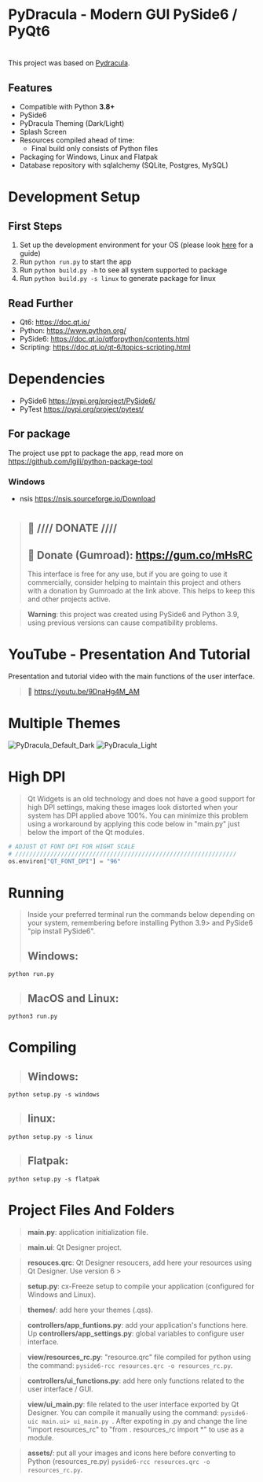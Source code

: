 

<!-- To build on windows -->
<!-- https://hub.docker.com/r/cdrx/pyinstaller-windows -->
<!-- To build on Linux -->
<!-- pyinstaller --onefile --windowed --icon=icon.ico main.py   -->

# PyDracula - Modern GUI PySide6 / PyQt6
# 
This project was based on [Pydracula](https://github.com/Wanderson-Magalhaes/Modern_GUI_PyDracula_PySide6_or_PyQt6).
## Features
* Compatible with Python **3.8+**
* PySide6
* PyDracula Theming (Dark/Light)
* Splash Screen
* Resources compiled ahead of time:
  * Final build only consists of Python files
* Packaging for Windows, Linux and Flatpak
* Database repository with sqlalchemy (SQLite, Postgres, MySQL)

# Development Setup

## First Steps

1. Set up the development environment for your OS (please look [here](docs/) for a guide)
2. Run `python run.py` to start the app
3. Run `python build.py -h` to see all system supported to package
4. Run `python build.py -s linux` to generate package for linux

## Read Further

* Qt6: https://doc.qt.io/
* Python: https://www.python.org/
* PySide6: https://doc.qt.io/qtforpython/contents.html
* Scripting: https://doc.qt.io/qt-6/topics-scripting.html

# Dependencies

* PySide6 https://pypi.org/project/PySide6/
* PyTest https://pypi.org/project/pytest/

## For package
The project use ppt to package the app, read more on https://github.com/lgili/python-package-tool
### Windows
* nsis https://nsis.sourceforge.io/Download
  
#
> ## :gift: **//// DONATE ////**
> ## 🔗 Donate (Gumroad): https://gum.co/mHsRC
> This interface is free for any use, but if you are going to use it commercially, consider helping to maintain this project and others with a donation by Gumroado at the link above. This helps to keep this and other projects active.

> **Warning**: this project was created using PySide6 and Python 3.9, using previous versions can cause compatibility problems.

# YouTube - Presentation And Tutorial
Presentation and tutorial video with the main functions of the user interface.
> 🔗 https://youtu.be/9DnaHg4M_AM


# Multiple Themes
![PyDracula_Default_Dark](https://user-images.githubusercontent.com/60605512/112993874-0b647700-9140-11eb-8670-61322d70dbe3.png)
![PyDracula_Light](https://user-images.githubusercontent.com/60605512/112993918-18816600-9140-11eb-837c-e7a7c3d2b05e.png)

# High DPI
> Qt Widgets is an old technology and does not have a good support for high DPI settings, making these images look distorted when your system has DPI applied above 100%.
You can minimize this problem using a workaround by applying this code below in "main.py" just below the import of the Qt modules.
```python
# ADJUST QT FONT DPI FOR HIGHT SCALE
# ///////////////////////////////////////////////////////////////
os.environ["QT_FONT_DPI"] = "96"
```

# Running
> Inside your preferred terminal run the commands below depending on your system, remembering before installing Python 3.9> and PySide6 "pip install PySide6".
> ## **Windows**:
```console
python run.py
```
> ## **MacOS and Linux**:
```console
python3 run.py
```
# Compiling
> ## **Windows**:
```console
python setup.py -s windows
```

> ## **linux**:
```console
python setup.py -s linux
```

> ## **Flatpak**:
```console
python setup.py -s flatpak
```

# Project Files And Folders
> **__main__.py**: application initialization file.

> **main.ui**: Qt Designer project.

> **resouces.qrc**: Qt Designer resoucers, add here your resources using Qt Designer. Use version 6 >

> **setup.py**: cx-Freeze setup to compile your application (configured for Windows and Linux).

> **themes/**: add here your themes (.qss).

> **controllers/app_funtions.py**: add your application's functions here.
Up
> **controllers/app_settings.py**: global variables to configure user interface.

> **view/resources_rc.py**: "resource.qrc" file compiled for python using the command: ```pyside6-rcc resources.qrc -o resources_rc.py```.

> **controllers/ui_functions.py**: add here only functions related to the user interface / GUI.

> **view/ui_main.py**: file related to the user interface exported by Qt Designer. You can compile it manually using the command: ```pyside6-uic main.ui> ui_main.py ```.
After expoting in .py and change the line "import resources_rc" to "from . resources_rc import *" to use as a module.

> **assets/**: put all your images and icons here before converting to Python (resources_re.py) ```pyside6-rcc resources.qrc -o resources_rc.py```.

